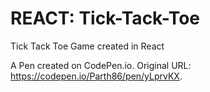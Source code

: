 # REACT: Tick-Tack-Toe
 Tick Tack Toe Game created in React

 A Pen created on CodePen.io. Original URL: https://codepen.io/Parth86/pen/yLprvKX.
